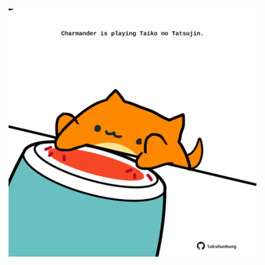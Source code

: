 <!-- built at 18/02/2023, 08:00:51 UTC -->
<p align="center">
  <img width="500" height="500" src="./ReadmeImage.svg">
</p>
